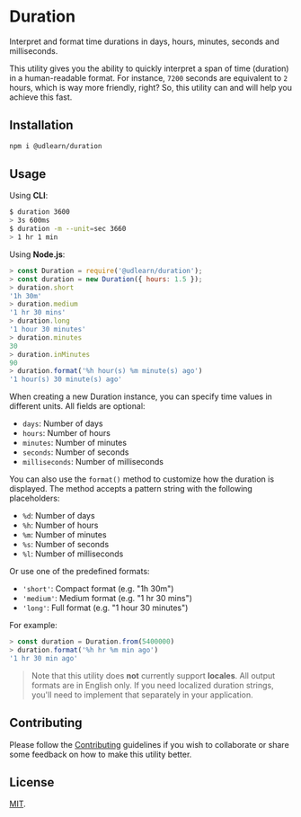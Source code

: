 # Duration

Interpret and format time durations in days, hours, minutes, seconds and milliseconds.

This utility gives you the ability to quickly interpret a span of time (duration) in a
human-readable format. For instance, `7200` seconds are equivalent to `2` hours, which
is way more friendly, right? So, this utility can and will help you achieve this fast.

## Installation

```bash
npm i @udlearn/duration
```

## Usage

Using **CLI**:

```bash
$ duration 3600
> 3s 600ms
$ duration -m --unit=sec 3660
> 1 hr 1 min
```

Using **Node.js**:

```js
> const Duration = require('@udlearn/duration');
> const duration = new Duration({ hours: 1.5 });
> duration.short
'1h 30m'
> duration.medium
'1 hr 30 mins'
> duration.long
'1 hour 30 minutes'
> duration.minutes
30
> duration.inMinutes
90
> duration.format('%h hour(s) %m minute(s) ago')
'1 hour(s) 30 minute(s) ago'
```

When creating a new Duration instance, you can specify time values in different units.
All fields are optional:

- `days`: Number of days
- `hours`: Number of hours
- `minutes`: Number of minutes
- `seconds`: Number of seconds
- `milliseconds`: Number of milliseconds

You can also use the `format()` method to customize how the duration is displayed.
The method accepts a pattern string with the following placeholders:

- `%d`: Number of days
- `%h`: Number of hours
- `%m`: Number of minutes
- `%s`: Number of seconds
- `%l`: Number of milliseconds

Or use one of the predefined formats:

- `'short'`: Compact format (e.g. "1h 30m")
- `'medium'`: Medium format (e.g. "1 hr 30 mins")
- `'long'`: Full format (e.g. "1 hour 30 minutes")

For example:

```js
> const duration = Duration.from(5400000)
> duration.format('%h hr %m min ago')
'1 hr 30 min ago'
```

> Note that this utility does **not** currently support **locales**. All
> output formats are in English only. If you need localized duration strings,
> you'll need to implement that separately in your application.

## Contributing

Please follow the [Contributing](CONTRIBUTING.md) guidelines if you wish to collaborate
or share some feedback on how to make this utility better.

## License

[MIT](LICENSE).
